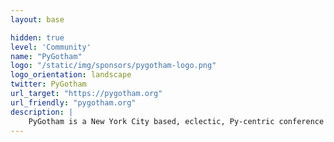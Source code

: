 ```yaml
---
layout: base

hidden: true
level: 'Community'
name: "PyGotham"
logo: "/static/img/sponsors/pygotham-logo.png"
logo_orientation: landscape
twitter: PyGotham
url_target: "https://pygotham.org"
url_friendly: "pygotham.org"
description: |
    PyGotham is a New York City based, eclectic, Py-centric conference covering many topics. There’s a diverse speaker list, and some things which will be quite different. PyGotham attracts developers of various backgrounds and skill levels from the New York metropolitan area and beyond. Activities include two full days of talks, lightning talk sessions, and a social event.
---
```

